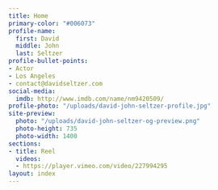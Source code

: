 ```yaml
---
title: Home
primary-color: "#006073"
profile-name:
  first: David
  middle: John
  last: Seltzer
profile-bullet-points:
- Actor
- Los Angeles
- contact@davidseltzer.com
social-media:
  imdb: http://www.imdb.com/name/nm9420509/
profile-photo: "/uploads/david-john-seltzer-profile.jpg"
site-preview:
  photo: "/uploads/david-john-seltzer-og-preview.png"
  photo-height: 735
  photo-width: 1400
sections:
- title: Reel
  videos:
  - https://player.vimeo.com/video/227994295
layout: index
---
```



